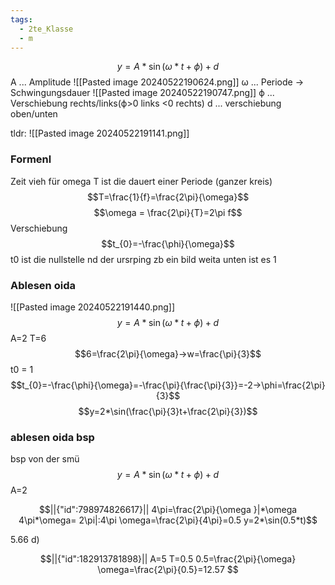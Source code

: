 ```yaml
---
tags:
  - 2te_Klasse
  - m
---
```

$$y=A*\sin(\omega*t+\phi)+d$$
A ... Amplitude
![[Pasted image 20240522190624.png]]
ω ... Periode → Schwingungsdauer
![[Pasted image 20240522190747.png]]
ϕ ... Verschiebung rechts/links(ϕ>0 links <0 rechts)
d ... verschiebung oben/unten

tldr:
![[Pasted image 20240522191141.png]]

### Formenl
Zeit vieh für omega T ist die dauert einer Periode (ganzer kreis)
$$T=\frac{1}{f}=\frac{2\pi}{\omega}$$
$$\omega = \frac{2\pi}{T}=2\pi f$$
Verschiebung
$$t_{0}=-\frac{\phi}{\omega}$$
t0 ist die nullstelle nd der ursrping zb ein bild weita unten ist es 1
### Ablesen oida
![[Pasted image 20240522191440.png]]
$$y=A*\sin(\omega*t+\phi)+d$$
A=2
T=6
$$6=\frac{2\pi}{\omega}→w=\frac{\pi}{3}$$
t0 = 1
$$t_{0}=-\frac{\phi}{\omega}=-\frac{\pi}{\frac{\pi}{3}}=-2→\phi=\frac{2\pi}{3}$$
$$y=2*\sin(\frac{\pi}{3}t+\frac{2\pi}{3})$$
### ablesen oida bsp
bsp von der smü
$$y=A*\sin(\omega*t+\phi)+d$$
A=2
```math
||{"id":798974826617}||

4\pi=\frac{2\pi}{\omega }|*\omega 
4\pi*\omega= 2\pi|:4\pi
\omega=\frac{2\pi}{4\pi}=0.5
y=2*\sin(0.5*t)
```
5.66
d)
```math
||{"id":182913781898}||

A=5
T=0.5
0.5=\frac{2\pi}{\omega}
\omega=\frac{2\pi}{0.5}=12.57

```
